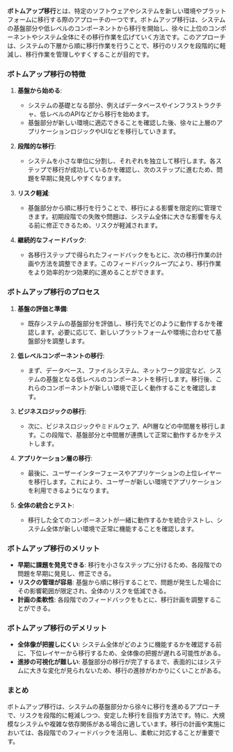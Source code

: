 **ボトムアップ移行**とは、特定のソフトウェアやシステムを新しい環境やプラットフォームに移行する際のアプローチの一つです。ボトムアップ移行は、システムの基盤部分や低レベルのコンポーネントから移行を開始し、徐々に上位のコンポーネントやシステム全体にその移行作業を広げていく方法です。このアプローチは、システムの下層から順に移行作業を行うことで、移行のリスクを段階的に軽減し、移行作業を管理しやすくすることが目的です。

### ボトムアップ移行の特徴

1. **基盤から始める**:
   - システムの基礎となる部分、例えばデータベースやインフラストラクチャ、低レベルのAPIなどから移行を始めます。
   - 基盤部分が新しい環境に適応できることを確認した後、徐々に上層のアプリケーションロジックやUIなどを移行していきます。

2. **段階的な移行**:
   - システムを小さな単位に分割し、それぞれを独立して移行します。各ステップで移行が成功しているかを確認し、次のステップに進むため、問題を早期に発見しやすくなります。

3. **リスク軽減**:
   - 基盤部分から順に移行を行うことで、移行による影響を限定的に管理できます。初期段階での失敗や問題は、システム全体に大きな影響を与える前に修正できるため、リスクが軽減されます。

4. **継続的なフィードバック**:
   - 各移行ステップで得られたフィードバックをもとに、次の移行作業の計画や方法を調整できます。このフィードバックループにより、移行作業をより効率的かつ効果的に進めることができます。

### ボトムアップ移行のプロセス

1. **基盤の評価と準備**:
   - 既存システムの基盤部分を評価し、移行先でどのように動作するかを確認します。必要に応じて、新しいプラットフォームや環境に合わせて基盤部分を調整します。

2. **低レベルコンポーネントの移行**:
   - まず、データベース、ファイルシステム、ネットワーク設定など、システムの基盤となる低レベルのコンポーネントを移行します。移行後、これらのコンポーネントが新しい環境で正しく動作することを確認します。

3. **ビジネスロジックの移行**:
   - 次に、ビジネスロジックやミドルウェア、API層などの中間層を移行します。この段階で、基盤部分と中間層が連携して正常に動作するかをテストします。

4. **アプリケーション層の移行**:
   - 最後に、ユーザーインターフェースやアプリケーションの上位レイヤーを移行します。これにより、ユーザーが新しい環境でアプリケーションを利用できるようになります。

5. **全体の統合とテスト**:
   - 移行した全てのコンポーネントが一緒に動作するかを統合テストし、システム全体が新しい環境で正常に機能することを確認します。

### ボトムアップ移行のメリット

- **早期に課題を発見できる**: 移行を小さなステップに分けるため、各段階での問題を早期に発見し、修正できる。
- **リスクの管理が容易**: 基盤から順に移行することで、問題が発生した場合にその影響範囲が限定され、全体のリスクを低減できる。
- **計画の柔軟性**: 各段階でのフィードバックをもとに、移行計画を調整することができる。

### ボトムアップ移行のデメリット

- **全体像が把握しにくい**: システム全体がどのように機能するかを確認する前に、下位レイヤーから移行するため、全体像の把握が遅れる可能性がある。
- **進捗の可視化が難しい**: 基盤部分の移行が完了するまで、表面的にはシステムに大きな変化が見られないため、移行の進捗がわかりにくいことがある。

### まとめ

ボトムアップ移行は、システムの基盤部分から徐々に移行を進めるアプローチで、リスクを段階的に軽減しつつ、安定した移行を目指す方法です。特に、大規模なシステムや複雑な依存関係がある場合に適しています。移行の計画や実施においては、各段階でのフィードバックを活用し、柔軟に対応することが重要です。
